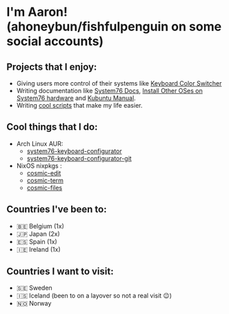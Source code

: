 # I'm Aaron! (ahoneybun/fishfulpenguin on some social accounts)

## Projects that I enjoy:
- Giving users more control of their systems like [Keyboard Color Switcher](https://github.com/ahoneybun/keyboard-color-switcher)
- Writing documentation like [System76 Docs](https://github.com/system76/docs/), [Install Other OSes on System76 hardware](https://github.com/ahoneybun/Install-OtherOSes-on-System76) and [Kubuntu Manual](https://github.com/kubuntu-team/kubuntu-manual).
- Writing [cool scripts](https://github.com/ahoneybun/personal-scripts) that make my life easier.

## Cool things that I do:
- Arch Linux AUR:
  - [system76-keyboard-configurator](https://aur.archlinux.org/packages/system76-keyboard-configurator)
  - [system76-keyboard-configurator-git](https://aur.archlinux.org/packages/system76-keyboard-configurator-git)
- NixOS nixpkgs :
  - [cosmic-edit](https://github.com/NixOS/nixpkgs/blob/master/pkgs/by-name/co/cosmic-edit/package.nix)
  - [cosmic-term](https://github.com/NixOS/nixpkgs/blob/master/pkgs/by-name/co/cosmic-term/package.nix)
  - [cosmic-files](https://github.com/NixOS/nixpkgs/blob/master/pkgs/by-name/co/cosmic-files/package.nix)

## Countries I've been to:
- 🇧🇪 Belgium (1x)
- 🇯🇵 Japan (2x)
- 🇪🇸 Spain (1x)
- 🇮🇪 Ireland (1x)

## Countries I want to visit:
- 🇸🇪 Sweden
- 🇮🇸 Iceland (been to on a layover so not a real visit 😉)
- 🇳🇴 Norway
